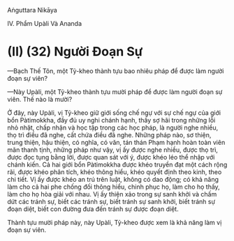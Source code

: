 Aṅguttara Nikāya

IV. Phẩm Upàli Và Ananda

# (II) (32) Người Ðoạn Sự

—Bạch Thế Tôn, một Tỷ-kheo thành tựu bao nhiêu pháp để được làm người đoạn sự viên?

—Này Upàli, một Tỷ-kheo thành tựu mười pháp để được làm người đoạn sự viên. Thế nào là mười?

Ở đây, này Upàli, vị Tỷ-kheo giữ giới sống chế ngự với sự chế ngự của giới bổn Pàtimokkha, đầy đủ uy nghi chánh hạnh, thấy sợ hãi trong những lỗi nhỏ nhặt, chấp nhận và học tập trong các học pháp, là người nghe nhiều, thọ trì điều đã nghe, cất chứa điều đã nghe. Những pháp nào, sơ thiện, trung thiện, hậu thiện, có nghĩa, có văn, tán thán Phạm hạnh hoàn toàn viên mãn thanh tịnh, những pháp như vậy, vị ấy được nghe nhiều, được thọ trì, được đọc tụng bằng lời, được quan sát với ý, được khéo léo thể nhập với chánh kiến. Cả hai giới bổn Pàtimokkha được khéo truyền đạt một cách rộng rãi, được khéo phân tích, khéo thông hiểu, khéo quyết định theo kinh, theo chi tiết. Vị ấy được khéo an trú trên luật, không có dao động; có khả năng làm cho cả hai phe chống đối thông hiểu, chinh phục họ, làm cho họ thấy, làm cho họ hòa giải với nhau. Vị ấy thiện xảo trong sự sanh khởi và chấm dứt các tránh sự, biết các tránh sự, biết tránh sự sanh khởi, biết tránh sự đoạn diệt, biết con đường đưa đến tránh sự được đoạn diệt.

Thành tựu mười pháp này, này Upàli, Tỷ-kheo được xem là khả năng làm vị đoạn sự viên.

